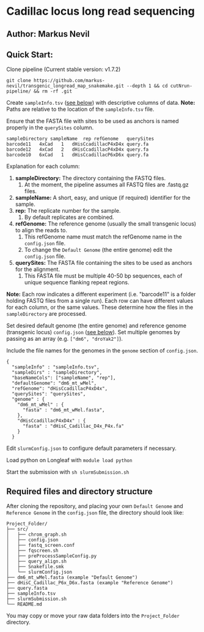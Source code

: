 # Cadillac locus long read sequencing
## Author: Markus Nevil

## Quick Start:

Clone pipeline (Current stable version: v1.7.2)
```
git clone https://github.com/markus-nevil/transgenic_longread_map_snakemake.git --depth 1 && cd cutNrun-pipeline/ && rm -rf .git
```

Create `sampleInfo.tsv` ([see below](#sampleInfo)) with descriptive columns of data.
**Note:** Paths are relative to the location of the `sampleInfo.tsv` file.

Ensure that the FASTA file with sites to be used as anchors is named properly in the `querySites` column.

```
sampleDirectory	sampleName	rep	refGenome	querySites
barcode11	4xCad	1	dHisCcadillacP4xD4x	query.fa
barcode12	4xCad	2	dHisCcadillacP4xD4x	query.fa
barcode10	6xCad	1	dHisCcadillacP6xD6x	query.fa
```
Explanation for each column:
1. **sampleDirectory:** The directory containing the FASTQ files.
   1. At the moment, the pipeline assumes all FASTQ files are .fastq.gz files.
2. **sampleName:** A short, easy, and unique (if required) identifier for the sample.
3. **rep:** The replicate number for the sample.
   1. By default replicates are combined.
4. **refGenome:** The reference genome (usually the small transgenic locus) to align the reads to.
   1. This refGenome name must match the refGenome name in the `config.json` file.
   2. To change the `Default Genome` (the entire genome) edit the `config.json` file.
5. **querySites:** The FASTA file containing the sites to be used as anchors for the alignment.
	1. This FASTA file must be multiple 40-50 bp sequences, each of unique sequence flanking repeat regions.

**Note:** Each row indicates a different experiment (i.e. "barcode11" is a folder holding FASTQ files from a single run).
Each row can have different values for each column, or the same values. These determine how the files in the `sampleDirectory` are processed.



Set desired default genome (the entire genome) and reference genome (transgenic locus)  `config.json` ([see below](#config)). Set multiple genomes by passing as an array (e.g. `["dm6", "droYak2"]`).

Include the file names for the genomes in the `genome` section of `config.json`.

```
{
  "sampleInfo" : "sampleInfo.tsv",
  "sampleDirs" : "sampleDirectory",
  "baseNameCols": ["sampleName", "rep"],
  "defaultGenome": "dm6_mt_wMel",
  "refGenome": "dHisCcadillacP4xD4x",
  "querySites": "querySites",
  "genome" : {
	"dm6_mt_wMel" : {
	  "fasta" : "dm6_mt_wMel.fasta",
	},
	"dHisCcadillacP4xD4x" : {
	  "fasta" : "dHisC_Cadillac_D4x_P4x.fa"
	}
  }
```

Edit `slurmConfig.json` to configure default parameters if necessary.

Load python on Longleaf with `module load python`

Start the submission with `sh slurmSubmission.sh`

## Required files and directory structure

After cloning the repository, and placing your own `Default Genome` and `Reference Genome` in the `config.json` file, the directory should look like:

```
Project_Folder/
├── src/
│   ├── chrom_graph.sh
│   ├── config.json
│   ├── fastq_screen.conf
│   ├── fqscreen.sh
│   ├── preProcessSampleConfig.py
│   ├── query_align.sh
│   ├── Snakefile.smk
│   └── slurmConfig.json
├── dm6_mt_wMel.fasta (example "Default Genome")
├── dHisC_Cadillac_P6x_D6x.fasta (example "Reference Genome")
├── query.fasta
├── sampleInfo.tsv
├── slurmSubmission.sh
└── README.md
```
You may copy or move your raw data folders into the `Project_Folder` directory.


